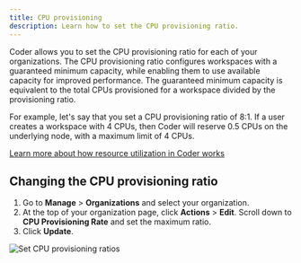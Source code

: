 ```yaml
---
title: CPU provisioning
description: Learn how to set the CPU provisioning ratio.
---
```


Coder allows you to set the CPU provisioning ratio for each of your
organizations. The CPU provisioning ratio configures workspaces with a
guaranteed minimum capacity, while enabling them to use available capacity for
improved performance. The guaranteed minimum capacity is equivalent to the total
CPUs provisioned for a workspace divided by the provisioning ratio.

For example, let's say that you set a CPU provisioning ratio of 8:1. If a user
creates a workspace with 4 CPUs, then Coder will reserve 0.5 CPUs on the
underlying node, with a maximum limit of 4 CPUs.

[Learn more about how resource utilization in Coder works](https://coder.com/docs/coder/v1.20/guides/admin/resources#individual-vs-shared-resources)

## Changing the CPU provisioning ratio

1. Go to **Manage** > **Organizations** and select your organization.
1. At the top of your organization page, click **Actions** > **Edit**. Scroll
   down to **CPU Provisioning Rate** and set the maximum ratio.
1. Click **Update**.

![Set CPU provisioning ratios](../../assets/admin/cpu-provisioning-ratios.png)
